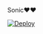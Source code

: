 Sonic❤️❤️

[![Deploy](https://www.herokucdn.com/deploy/button.svg)](https://heroku.com/deploy?template=https://github.com/dev-sonic/youtube-bot/tree/main)
